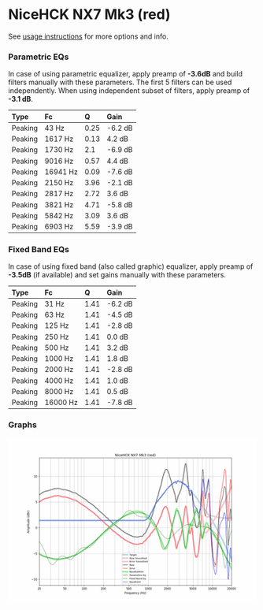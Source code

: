 # NiceHCK NX7 Mk3 (red)
See [usage instructions](https://github.com/jaakkopasanen/AutoEq#usage) for more options and info.

### Parametric EQs
In case of using parametric equalizer, apply preamp of **-3.6dB** and build filters manually
with these parameters. The first 5 filters can be used independently.
When using independent subset of filters, apply preamp of **-3.1 dB**.

| Type    | Fc       |    Q | Gain    |
|:--------|:---------|:-----|:--------|
| Peaking | 43 Hz    | 0.25 | -6.2 dB |
| Peaking | 1617 Hz  | 0.13 | 4.2 dB  |
| Peaking | 1730 Hz  | 2.1  | -6.9 dB |
| Peaking | 9016 Hz  | 0.57 | 4.4 dB  |
| Peaking | 16941 Hz | 0.09 | -7.6 dB |
| Peaking | 2150 Hz  | 3.96 | -2.1 dB |
| Peaking | 2817 Hz  | 2.72 | 3.6 dB  |
| Peaking | 3821 Hz  | 4.71 | -5.8 dB |
| Peaking | 5842 Hz  | 3.09 | 3.6 dB  |
| Peaking | 6903 Hz  | 5.59 | -3.9 dB |

### Fixed Band EQs
In case of using fixed band (also called graphic) equalizer, apply preamp of **-3.5dB**
(if available) and set gains manually with these parameters.

| Type    | Fc       |    Q | Gain    |
|:--------|:---------|:-----|:--------|
| Peaking | 31 Hz    | 1.41 | -6.2 dB |
| Peaking | 63 Hz    | 1.41 | -4.5 dB |
| Peaking | 125 Hz   | 1.41 | -2.8 dB |
| Peaking | 250 Hz   | 1.41 | 0.0 dB  |
| Peaking | 500 Hz   | 1.41 | 3.2 dB  |
| Peaking | 1000 Hz  | 1.41 | 1.8 dB  |
| Peaking | 2000 Hz  | 1.41 | -2.8 dB |
| Peaking | 4000 Hz  | 1.41 | 1.0 dB  |
| Peaking | 8000 Hz  | 1.41 | 0.5 dB  |
| Peaking | 16000 Hz | 1.41 | -7.8 dB |

### Graphs
![](./NiceHCK%20NX7%20Mk3%20(red).png)